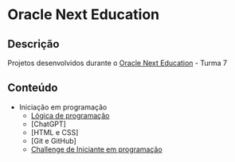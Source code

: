 # Oracle Next Education

## Descrição

Projetos desenvolvidos durante o [Oracle Next Education](https://www.oracle.com/br/education/oracle-next-education/) - Turma 7

## Conteúdo

- Iniciação em programação
  - [Lógica de programação](./logica_de_programacao_js/)
  - [ChatGPT]
  - [HTML e CSS]
  - [Git e GitHub]
  - [Challenge de Iniciante em programação](./challenge_decodificador/)
